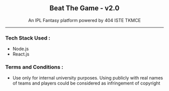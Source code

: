 <h2 align="center"> Beat The Game - v2.0 </h2>
<p align="center">An IPL Fantasy platform powered by 404 ISTE TKMCE</p>

<hr>

### Tech Stack Used :
 - Node.js
 - React.js

### Terms and Conditions :
 - Use only for internal university purposes. Using publicly with real names of teams and players could be considered as infringement of copyright
